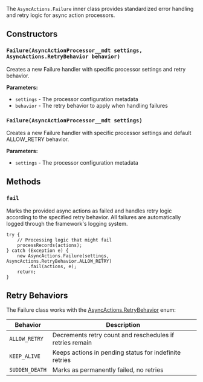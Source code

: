 The `AsyncActions.Failure` inner class provides standardized error handling and retry logic for async action processors.

## Constructors

### `Failure(AsyncActionProcessor__mdt settings, AsyncActions.RetryBehavior behavior)`

Creates a new Failure handler with specific processor settings and retry behavior.

**Parameters:**

-   `settings` - The processor configuration metadata
-   `behavior` - The retry behavior to apply when handling failures

### `Failure(AsyncActionProcessor__mdt settings)`

Creates a new Failure handler with specific processor settings and default ALLOW_RETRY behavior.

**Parameters:**

-   `settings` - The processor configuration metadata

## Methods

### `fail`

Marks the provided async actions as failed and handles retry logic according to the specified retry behavior. All failures are automatically logged through the framework's logging system.

```apex
try {
    // Processing logic that might fail
    processRecords(actions);
} catch (Exception e) {
    new AsyncActions.Failure(settings, AsyncActions.RetryBehavior.ALLOW_RETRY)
        .fail(actions, e);
    return;
}
```

## Retry Behaviors

The Failure class works with the [AsyncActions.RetryBehavior](./The-AsyncActions.RetryBehavior-Enum) enum:

| Behavior       | Description                                              |
| -------------- | -------------------------------------------------------- |
| `ALLOW_RETRY`  | Decrements retry count and reschedules if retries remain |
| `KEEP_ALIVE`   | Keeps actions in pending status for indefinite retries   |
| `SUDDEN_DEATH` | Marks as permanently failed, no retries                  |
